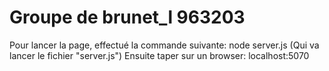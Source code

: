 # Groupe de brunet_l 963203

Pour lancer la page, effectué la commande suivante: node server.js (Qui va lancer le fichier "server.js")
Ensuite taper sur un browser: localhost:5070
